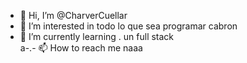   -    👋 Hi, I’m @CharverCuellar
- 👀 I’m interested in  todo lo que sea programar cabron    
- 🌱 I’m currently learning . un full stack  
a-.- 📫 How to reach me  naaa  

<!---
CharverCuellar/CharverCuellar is a ✨ special ✨ repository because its `README.md` (this file) appears on your GitHub profile.
You can click the Preview link to take a look at your changes.
--->
